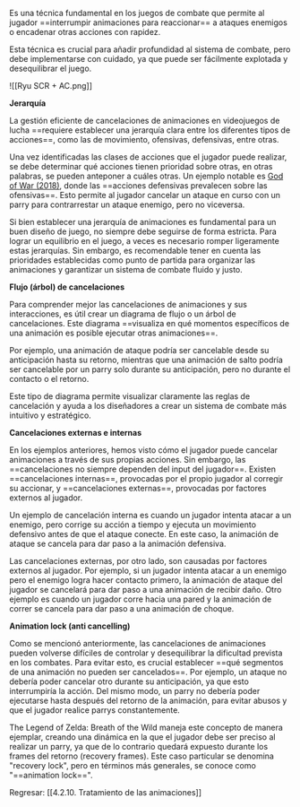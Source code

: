 
Es una técnica fundamental en los juegos de combate que permite al jugador ==interrumpir animaciones para reaccionar== a ataques enemigos o encadenar otras acciones con rapidez.

Esta técnica es crucial para añadir profundidad al sistema de combate, pero debe implementarse con cuidado, ya que puede ser fácilmente explotada y desequilibrar el juego.

![[Ryu SCR + AC.png]]

**Jerarquía**

La gestión eficiente de cancelaciones de animaciones en videojuegos de lucha ==requiere establecer una jerarquía clara entre los diferentes tipos de acciones==, como las de movimiento, ofensivas, defensivas, entre otras.

Una vez identificadas las clases de acciones que el jugador puede realizar, se debe determinar qué acciones tienen prioridad sobre otras, en otras palabras, se pueden anteponer a cuáles otras. Un ejemplo notable es [God of War (2018)](https://youtu.be/kX8Jn3XPoWQ?si=KSv9OtnNJZNWpDrA&t=1287), donde las ==acciones defensivas prevalecen sobre las ofensivas==. Esto permite al jugador cancelar un ataque en curso con un parry para contrarrestar un ataque enemigo, pero no viceversa.

Si bien establecer una jerarquía de animaciones es fundamental para un buen diseño de juego, no siempre debe seguirse de forma estricta. Para lograr un equilibrio en el juego, a veces es necesario romper ligeramente estas jerarquías. Sin embargo, es recomendable tener en cuenta las prioridades establecidas como punto de partida para organizar las animaciones y garantizar un sistema de combate fluido y justo.

**Flujo (árbol) de cancelaciones**

Para comprender mejor las cancelaciones de animaciones y sus interacciones, es útil crear un diagrama de flujo o un árbol de cancelaciones. Este diagrama ==visualiza en qué momentos específicos de una animación es posible ejecutar otras animaciones==.

Por ejemplo, una animación de ataque podría ser cancelable desde su anticipación hasta su retorno, mientras que una animación de salto podría ser cancelable por un parry solo durante su anticipación, pero no durante el contacto o el retorno.

Este tipo de diagrama permite visualizar claramente las reglas de cancelación y ayuda a los diseñadores a crear un sistema de combate más intuitivo y estratégico.

**Cancelaciones externas e internas**

En los ejemplos anteriores, hemos visto cómo el jugador puede cancelar animaciones a través de sus propias acciones. Sin embargo, las ==cancelaciones no siempre dependen del input del jugador==. Existen ==cancelaciones internas==, provocadas por el propio jugador al corregir su accionar, y ==cancelaciones externas==, provocadas por factores externos al jugador.

Un ejemplo de cancelación interna es cuando un jugador intenta atacar a un enemigo, pero corrige su acción a tiempo y ejecuta un movimiento defensivo antes de que el ataque conecte. En este caso, la animación de ataque se cancela para dar paso a la animación defensiva.

Las cancelaciones externas, por otro lado, son causadas por factores externos al jugador. Por ejemplo, si un jugador intenta atacar a un enemigo pero el enemigo logra hacer contacto primero, la animación de ataque del jugador se cancelará para dar paso a una animación de recibir daño. Otro ejemplo es cuando un jugador corre hacia una pared y la animación de correr se cancela para dar paso a una animación de choque.

**Animation lock (anti cancelling)**

Como se mencionó anteriormente, las cancelaciones de animaciones pueden volverse difíciles de controlar y desequilibrar la dificultad prevista en los combates. Para evitar esto, es crucial establecer ==qué segmentos de una animación no pueden ser cancelados==. Por ejemplo, un ataque no debería poder cancelar otro durante su anticipación, ya que esto interrumpiría la acción. Del mismo modo, un parry no debería poder ejecutarse hasta después del retorno de la animación, para evitar abusos y que el jugador realice parrys constantemente.

The Legend of Zelda: Breath of the Wild maneja este concepto de manera ejemplar, creando una dinámica en la que el jugador debe ser preciso al realizar un parry, ya que de lo contrario quedará expuesto durante los frames del retorno (recovery frames). Este caso particular se denomina "recovery lock", pero en términos más generales, se conoce como "==animation lock==".


Regresar: [[4.2.10. Tratamiento de las animaciones]]